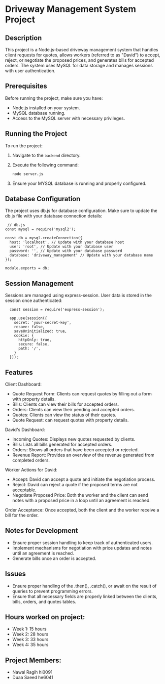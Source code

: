 # Driveway Management System Project

## Description
This project is a Node.js-based driveway management system that handles client requests for quotes, allows workers (referred to as "David") to accept, reject, or negotiate the proposed prices, and generates bills for accepted orders. The system uses MySQL for data storage and manages sessions with user authentication.

## Prerequisites
Before running the project, make sure you have:
- Node.js installed on your system.
- MySQL database running.
- Access to the MySQL server with necessary privileges.

## Running the Project
To run the project:
1. Navigate to the `backend` directory.
2. Execute the following command:

   ```bash
   node server.js


3. Ensure your MYSQL database is running and properly configured.

## Database Configuration
The project uses db.js for database configuration. Make sure to update the db.js file with your database connection details:

     // db.js
    const mysql = require('mysql2');
    
    const db = mysql.createConnection({
      host: 'localhost', // Update with your database host
      user: 'root', // Update with your database user
      password: '', // Update with your database password
      database: 'driveway_management' // Update with your database name
    });
    
    module.exports = db;

## Session Management   
Sessions are managed using express-session. User data is stored in the session once authenticated:

      const session = require('express-session');
      
      app.use(session({
        secret: 'your-secret-key',
        resave: false,
        saveUninitialized: true,
        cookie: {
          httpOnly: true,
          secure: false,
          path: '/',
        }
      }));

## Features

Client Dashboard:
- Quote Request Form: Clients can request quotes by filling out a form with property details.
- Bills: Clients can view their bills for accepted orders.
- Orders: Clients can view their pending and accepted orders.
- Quotes: Clients can view the status of their quotes.
- Quote Request: can request quotes with property details.

David's Dashboard:
- Incoming Quotes: Displays new quotes requested by clients.
- Bills: Lists all bills generated for accepted orders.
- Orders: Shows all orders that have been accepted or rejected.
- Revenue Report: Provides an overview of the revenue generated from completed orders.

Worker Actions for David:
- Accept: David can accept a quote and initiate the negotiation process.
- Reject: David can reject a quote if the proposed terms are not acceptable.
- Negotiate Proposed Price: Both the worker and the client can send notes with a proposed price in a loop until an agreement is reached.

Order Acceptance: Once accepted, both the client and the worker receive a bill for the order.

## Notes for Development
- Ensure proper session handling to keep track of authenticated users.
- Implement mechanisms for negotiation with price updates and notes until an agreement is reached.
- Generate bills once an order is accepted.

## Issues
- Ensure proper handling of the .then(), .catch(), or await on the result of queries to prevent programming errors.
- Ensure that all necessary fields are properly linked between the clients, bills, orders, and quotes tables.

## Hours worked on project:
- Week 1: 15 hours
- Week 2: 28 hours
- Week 3: 33 hours
- Week 4: 35 hours 

## Project Members:
- Nawal Ragih hi0091
- Duaa Saeed he6041




